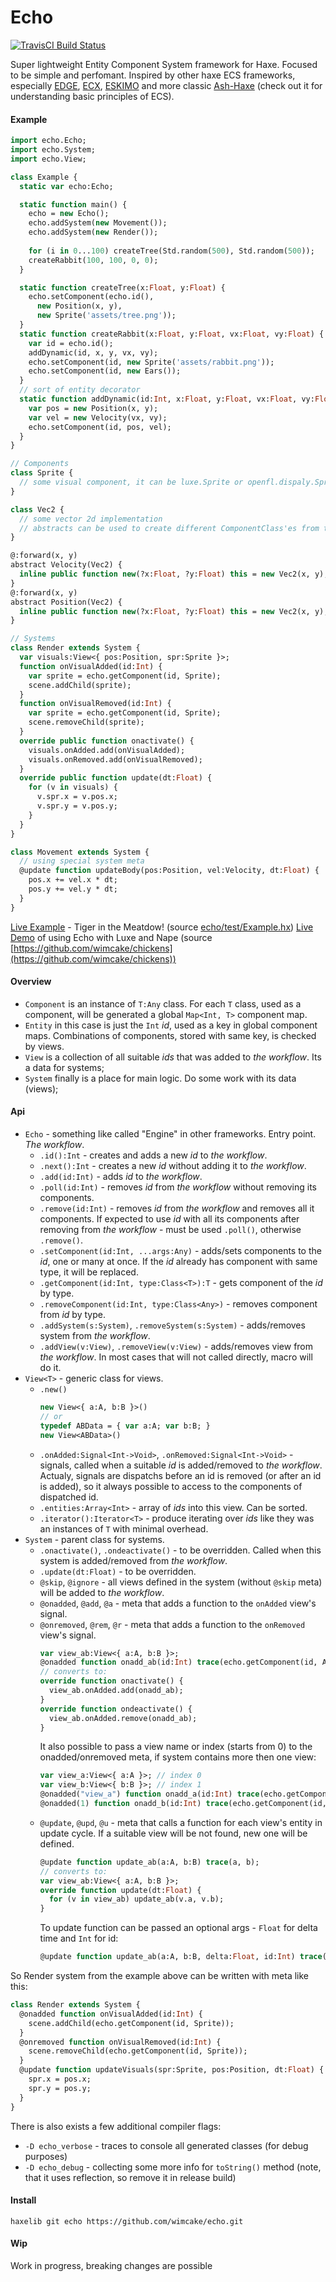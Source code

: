 # Echo
[![TravisCI Build Status](https://travis-ci.org/wimcake/echo.svg?branch=master)](https://travis-ci.org/wimcake/echo)

Super lightweight Entity Component System framework for Haxe. 
Focused to be simple and perfomant.
Inspired by other haxe ECS frameworks, especially [EDGE](https://github.com/fponticelli/edge), [ECX](https://github.com/eliasku/ecx), [ESKIMO](https://github.com/PDeveloper/eskimo) and more classic [Ash-Haxe](https://github.com/nadako/Ash-Haxe) (check out it for understanding basic principles of ECS).

#### Example
```haxe
import echo.Echo;
import echo.System;
import echo.View;

class Example {
  static var echo:Echo;

  static function main() {
    echo = new Echo();
    echo.addSystem(new Movement());
    echo.addSystem(new Render());
    
    for (i in 0...100) createTree(Std.random(500), Std.random(500));
    createRabbit(100, 100, 0, 0);
  }

  static function createTree(x:Float, y:Float) {
    echo.setComponent(echo.id(), 
      new Position(x, y), 
      new Sprite('assets/tree.png'));
  }
  static function createRabbit(x:Float, y:Float, vx:Float, vy:Float) {
    var id = echo.id();
    addDynamic(id, x, y, vx, vy);
    echo.setComponent(id, new Sprite('assets/rabbit.png'));
    echo.setComponent(id, new Ears());
  }
  // sort of entity decorator
  static function addDynamic(id:Int, x:Float, y:Float, vx:Float, vy:Float) {
    var pos = new Position(x, y);
    var vel = new Velocity(vx, vy);
    echo.setComponent(id, pos, vel);
  }
}

// Components
class Sprite {
  // some visual component, it can be luxe.Sprite or openfl.dispaly.Sprite, for example
}

class Vec2 {
  // some vector 2d implementation
  // abstracts can be used to create different ComponentClass'es from the same BaseClass without overhead
}

@:forward(x, y)
abstract Velocity(Vec2) { 
  inline public function new(?x:Float, ?y:Float) this = new Vec2(x, y);
}
@:forward(x, y)
abstract Position(Vec2) {
  inline public function new(?x:Float, ?y:Float) this = new Vec2(x, y);
}

// Systems
class Render extends System {
  var visuals:View<{ pos:Position, spr:Sprite }>;
  function onVisualAdded(id:Int) {
    var sprite = echo.getComponent(id, Sprite);
    scene.addChild(sprite);
  }
  function onVisualRemoved(id:Int) {
    var sprite = echo.getComponent(id, Sprite);
    scene.removeChild(sprite);
  }
  override public function onactivate() {
    visuals.onAdded.add(onVisualAdded);
    visuals.onRemoved.add(onVisualRemoved);
  }
  override public function update(dt:Float) {
    for (v in visuals) {
      v.spr.x = v.pos.x;
      v.spr.y = v.pos.y;
    }
  }
}

class Movement extends System {
  // using special system meta
  @update function updateBody(pos:Position, vel:Velocity, dt:Float) {
    pos.x += vel.x * dt;
    pos.y += vel.y * dt;
  }
}
```

[Live Example](https://wimcake.github.io/echo/web/) - Tiger in the Meatdow! (source [echo/test/Example.hx](https://github.com/wimcake/echo/blob/master/test/Example.hx))
[Live Demo](https://wimcake.github.io/chickens/bin/web/) of using Echo with Luxe and Nape (source [https://github.com/wimcake/chickens](https://github.com/wimcake/chickens))

#### Overview
* `Component` is an instance of `T:Any` class. For each `T` class, used as a component, will be generated a global `Map<Int, T>` component map.
* `Entity` in this case is just the `Int` _id_, used as a key in global component maps. Combinations of components, stored with same key, is checked by views.
* `View` is a collection of all suitable _ids_ that was added to _the workflow_. Its a data for systems;
* `System` finally is a place for main logic. Do some work with its data (views);

#### Api
* `Echo` - something like called "Engine" in other frameworks. Entry point. _The workflow_.
  * `.id():Int` - creates and adds a new _id_ to _the workflow_.
  * `.next():Int` - creates a new _id_ without adding it to _the workflow_.
  * `.add(id:Int)` - adds _id_ to _the workflow_.
  * `.poll(id:Int)` - removes _id_ from _the workflow_ without removing its components.
  * `.remove(id:Int)` - removes _id_ from _the workflow_ and removes all it components. If expected to use _id_ with all its components after removing from _the workflow_ - must be used `.poll()`, otherwise `.remove()`.
  * `.setComponent(id:Int, ...args:Any)` - adds/sets components to the _id_, one or many at once. If the _id_ already has component with same type, it will be replaced.
  * `.getComponent(id:Int, type:Class<T>):T` - gets component of the _id_ by type.
  * `.removeComponent(id:Int, type:Class<Any>)` - removes component from _id_ by type.
  * `.addSystem(s:System)`, `.removeSystem(s:System)` - adds/removes system from _the workflow_.
  * `.addView(v:View)`, `.removeView(v:View)` - adds/removes view from _the workflow_. In most cases that will not called directly, macro will do it.
* `View<T>` - generic class for views.
  * `.new()`
    ```haxe
    new View<{ a:A, b:B }>()
    // or
    typedef ABData = { var a:A; var b:B; }
    new View<ABData>()
    ```
  * `.onAdded:Signal<Int->Void>`, `.onRemoved:Signal<Int->Void>` - signals, called when a suitable _id_ is added/removed to _the workflow_. Actualy, signals are dispatchs before an id is removed (or after an id is added), so it always possible to access to the components of dispatched id.
  * `.entities:Array<Int>` - array of _ids_ into this view. Can be sorted.
  * `.iterator():Iterator<T>` - produce iterating over _ids_ like they was an instances of `T` with minimal overhead.
* `System` - parent class for systems.
  * `.onactivate()`, `.ondeactivate()` - to be overridden. Called when this system is added/removed from _the workflow_.
  * `.update(dt:Float)` - to be overridden.
  * `@skip`, `@ignore` - all views defined in the system (without `@skip` meta) will be added to _the workflow_.
  * `@onadded`, `@add`, `@a` - meta that adds a function to the `onAdded` view's signal.
  * `@onremoved`, `@rem`, `@r` - meta that adds a function to the `onRemoved` view's signal.
    ```haxe
    var view_ab:View<{ a:A, b:B }>;
    @onadded function onadd_ab(id:Int) trace(echo.getComponent(id, A));
    // converts to:
    override function onactivate() {
      view_ab.onAdded.add(onadd_ab);
    }
    override function ondeactivate() {
      view_ab.onAdded.remove(onadd_ab);
    }
    ```
      It also possible to pass a view name or index (starts from 0) to the onadded/onremoved meta, if system contains more then one view:
    ```haxe
    var view_a:View<{ a:A }>; // index 0
    var view_b:View<{ b:B }>; // index 1
    @onadded("view_a") function onadd_a(id:Int) trace(echo.getComponent(id, A));
    @onadded(1) function onadd_b(id:Int) trace(echo.getComponent(id, B));
    ```
  * `@update`, `@upd`, `@u` - meta that calls a function for each view's entity in update cycle. If a suitable view will be not found, new one will be defined.
    ```haxe
    @update function update_ab(a:A, b:B) trace(a, b);
    // converts to:
    var view_ab:View<{ a:A, b:B }>;
    override function update(dt:Float) {
      for (v in view_ab) update_ab(v.a, v.b);
    }
    ```
      To update function can be passed an optional args - `Float` for delta time and `Int` for id:
    ```haxe
    @update function update_ab(a:A, b:B, delta:Float, id:Int) trace(a, b);
    ```

So Render system from the example above can be written with meta like this:
```haxe
class Render extends System {
  @onadded function onVisualAdded(id:Int) {
    scene.addChild(echo.getComponent(id, Sprite));
  }
  @onremoved function onVisualRemoved(id:Int) {
    scene.removeChild(echo.getComponent(id, Sprite));
  }
  @update function updateVisuals(spr:Sprite, pos:Position, dt:Float) {
    spr.x = pos.x;
    spr.y = pos.y;
  }
}
```

There is also exists a few additional compiler flags:
 * `-D echo_verbose` - traces to console all generated classes (for debug purposes)
 * `-D echo_debug` - collecting some more info for `toString()` method (note, that it uses reflection, so remove it in release build)

#### Install
```haxelib git echo https://github.com/wimcake/echo.git```

#### Wip
Work in progress, breaking changes are possible
